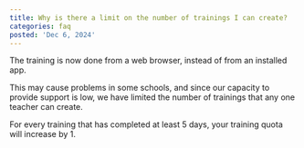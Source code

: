 ```yaml
---
title: Why is there a limit on the number of trainings I can create?
categories: faq
posted: 'Dec 6, 2024'
---
```


The training is now done from a web browser, instead of from an installed app.

This may cause problems in some schools, and since our capacity to provide support is low, we have limited the number of trainings that any one teacher can create.

For every training that has completed at least 5 days, your training quota will increase by 1.
